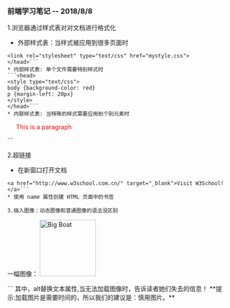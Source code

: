 ### 前端学习笔记 -- 2018/8/8

1.浏览器通过样式表对对文档进行格式化
* 外部样式表：当样式被应用到很多页面时
```<head>
<link rel="stylesheet" type="text/css" href="mystyle.css">
</head>```
* 内部样式表: 单个文件需要特别样式时
```<head>
<style type="text/css">
body {background-color: red}
p {margin-left: 20px}
</style>
</head>```
* 内联样式表: 当特殊的样式需要应用到个别元素时
```
<p style="color: red; margin-left: 20px">
This is a paragraph
</p>```

2.超链接
* 在新窗口打开文档
```
<a href="http://www.w3school.com.cn/" target="_blank">Visit W3School!</a>```
* 使用 name 属性创建 HTML 页面中的书签

3.插入图像：动态图像和普通图像的语法没区别
```
<p>一幅图像：
<img src="/i/eg_mouse.jpg" width="128" height="128" alt="Big Boat" />
</p>```
其中，alt替换文本属性,当无法加载图像时，告诉读者她们失去的信息！
**提示:加载图片是需要时间的，所以我们的建议是：慎用图片。**

